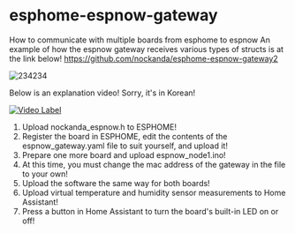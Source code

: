 # esphome-espnow-gateway
How to communicate with multiple boards from esphome to espnow
An example of how the espnow gateway receives various types of structs is at the link below!
https://github.com/nockanda/esphome-espnow-gateway2

![234234](https://user-images.githubusercontent.com/106683637/175523467-72848d07-ff06-4147-8b92-4cc75289d35b.PNG)

Below is an explanation video! Sorry, it's in Korean!

[![Video Label](http://img.youtube.com/vi/hIgwlVOuMEk/0.jpg)](https://youtu.be/hIgwlVOuMEk?t=9360)

1. Upload nockanda_espnow.h to ESPHOME!
2. Register the board in ESPHOME, edit the contents of the espnow_gateway.yaml file to suit yourself, and upload it!
3. Prepare one more board and upload espnow_node1.ino!
4. At this time, you must change the mac address of the gateway in the file to your own!
5. Upload the software the same way for both boards!
6. Upload virtual temperature and humidity sensor measurements to Home Assistant!
7. Press a button in Home Assistant to turn the board's built-in LED on or off!
